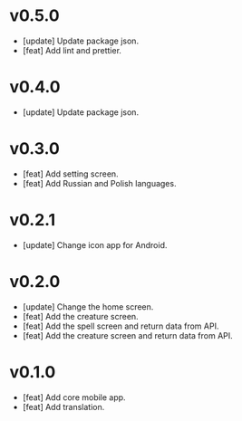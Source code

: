 # v0.5.0

- [update] Update package json.
- [feat] Add lint and prettier.

# v0.4.0

- [update] Update package json.

# v0.3.0

- [feat] Add setting screen.
- [feat] Add Russian and Polish languages.

# v0.2.1

- [update] Change icon app for Android.

# v0.2.0

- [update] Change the home screen.
- [feat] Add the creature screen.
- [feat] Add the spell screen and return data from API.
- [feat] Add the creature screen and return data from API.

# v0.1.0

- [feat] Add core mobile app.
- [feat] Add translation.
